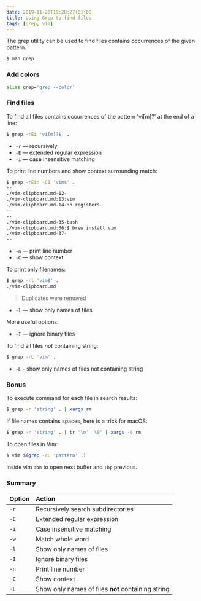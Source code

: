 ```yaml
---
date: 2019-11-20T19:28:27+01:00
title: Using Grep to find files
tags: [grep, vim]
---
```


The grep utility can be used to find files contains occurrences of the given pattern.

```bash
$ man grep
```

### Add colors

```bash
alias grep='grep --color'
```

### Find files

To find all files contains occurrences of the pattern 'vi[m]?' at the end of a line:

```bash
$ grep -rEi 'vi[m]?$' .
```

* `-r` — recursively
* `-E` — extended regular expression
* `-i` — case insensitive matching

To print line numbers and show context surrounding match:

```bash
$ grep -rEin -C1 'vim$' .
--
./vim-clipboard.md-12-
./vim-clipboard.md:13:vim
./vim-clipboard.md-14-:h registers
--
--
./vim-clipboard.md-35-bash
./vim-clipboard.md:36:$ brew install vim
./vim-clipboard.md-37-
--
```

* `-n` — print line number
* `-C` — show context

To print only filenames:

```bash
$ grep -rl 'vim$' .
./vim-clipboard.md
```

> Duplicates were removed

* `-l` — show only names of files

More useful options:

* `-I` — ignore binary files

To find all files *not* containing string:

```bash
$ grep -rL 'vim' .
```

* `-L` - show only names of files not containing string

### Bonus

To execute command for each file in search results:

```bash
$ grep -r 'string' . | xargs rm
```

If file names contains spaces, here is a trick for macOS:

```bash
$ grep -r 'string' . | tr '\n' '\0' | xargs -0 rm
```

To open files in Vim:

```bash
$ vim $(grep -rL 'pattern' .)
```

Inside vim `:bn` to open next buffer and `:bp` previous.

### Summary

| Option | Action                                             |
| :----- | :------------------------------------------------- |
|  `-r`  | Recursively search subdirectories                  |
|  `-E`  | Extended regular expression                        |
|  `-i`  | Case insensitive matching                          |
|  `-w`  | Match whole word                                   |
|  `-l`  | Show only names of files                           |
|  `-I`  | Ignore binary files                                |
|  `-n`  | Print line number                                  |
|  `-C`  | Show context                                       |
|  `-L`  | Show only names of files **not** containing string |
